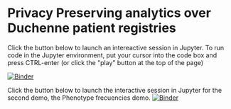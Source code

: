 # Privacy Preserving analytics over Duchenne patient registries

Click the button below to launch an intereactive session in Jupyter.  To run code in the Jupyter environment, put your cursor into the code box and press CTRL-enter (or click the "play" button at the top of the page)

[![Binder](https://mybinder.org/badge_logo.svg)](https://mybinder.org/v2/gh/markwilkinson/Duchenne-daru/master?labpath=CountsTutorial.ipynb)

Click the button below to launch the interactive session in Jupyter for the second demo, the Phenotype frecuencies demo.
[![Binder](https://mybinder.org/badge_logo.svg)](https://mybinder.org/v2/gh/markwilkinson/Duchenne-daru/master?labpath=Phenotype_frequencies_tutorial.ipynb)
